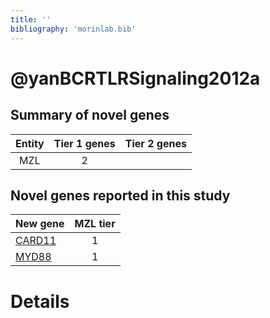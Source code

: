 ```yaml
---
title: ''
bibliography: 'morinlab.bib'
---
```


# @yanBCRTLRSignaling2012a
## Summary of novel genes

|Entity| Tier 1 genes| Tier 2 genes|
|:-:|:-:|:-:|
|MZL|2||

## Novel genes reported in this study

|New gene|MZL tier|
|:-|:-:|
|[CARD11](CARD11)|1 |
|[MYD88](MYD88)|1 |

# Details

